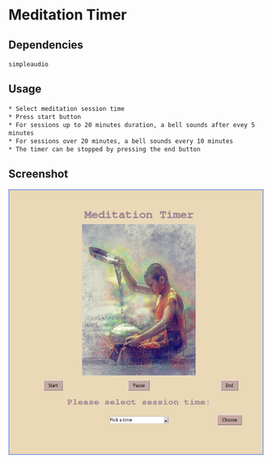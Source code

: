# Meditation Timer

## Dependencies

    simpleaudio

## Usage

    * Select meditation session time
    * Press start button
    * For sessions up to 20 minutes duration, a bell sounds after evey 5 minutes
    * For sessions over 20 minutes, a bell sounds every 10 minutes
    * The timer can be stopped by pressing the end button

##  Screenshot

![screenshot](/screenshot.jpg "Meditation timer")

